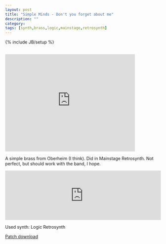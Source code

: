 ```yaml
---
layout: post
title: "Simple Minds - Don't you forget about me"
description: ""
category: 
tags: [synth,brass,logic,mainstage,retrosynth]
---
```

{% include JB/setup %}

<br />

<iframe width="420" height="315" src="https://www.youtube.com/embed/CdqoNKCCt7A" frameborder="0" allowfullscreen></iframe>

A simple brass from Oberheim (I think). Did in Mainstage Retrosynth. Not perfect, but should work with the band, I hope.

<iframe width="100%" height="160" src="https://clyp.it/k1iarxu1/widget" frameborder="0"></iframe>


Used synth: Logic Retrosynth

<a href="/patches/dont-you.zip"><span class="glyphicon glyphicon-download-alt"></span> Patch download</a>